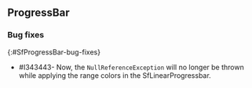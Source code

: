 ## ProgressBar 

### Bug fixes
{:#SfProgressBar-bug-fixes}

* \#I343443- Now, the `NullReferenceException` will no longer be thrown while applying the range colors in the SfLinearProgressbar.